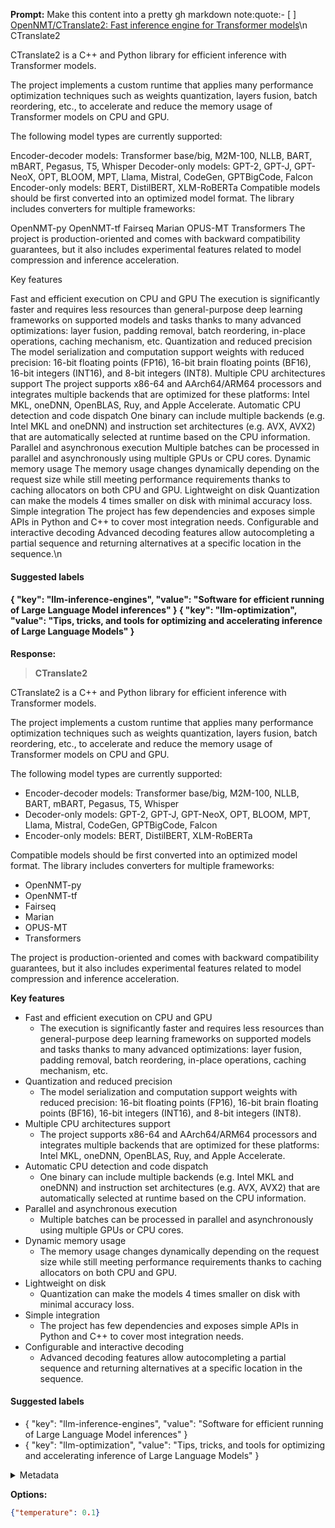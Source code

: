 **Prompt:**
Make this content into a pretty gh markdown note:quote:- [ ] [OpenNMT/CTranslate2: Fast inference engine for Transformer models](https://github.com/OpenNMT/CTranslate2)\n
CTranslate2

CTranslate2 is a C++ and Python library for efficient inference with Transformer models.

The project implements a custom runtime that applies many performance optimization techniques such as weights quantization, layers fusion, batch reordering, etc., to accelerate and reduce the memory usage of Transformer models on CPU and GPU.

The following model types are currently supported:

Encoder-decoder models: Transformer base/big, M2M-100, NLLB, BART, mBART, Pegasus, T5, Whisper
Decoder-only models: GPT-2, GPT-J, GPT-NeoX, OPT, BLOOM, MPT, Llama, Mistral, CodeGen, GPTBigCode, Falcon
Encoder-only models: BERT, DistilBERT, XLM-RoBERTa
Compatible models should be first converted into an optimized model format. The library includes converters for multiple frameworks:

OpenNMT-py
OpenNMT-tf
Fairseq
Marian
OPUS-MT
Transformers
The project is production-oriented and comes with backward compatibility guarantees, but it also includes experimental features related to model compression and inference acceleration.

Key features

Fast and efficient execution on CPU and GPU
The execution is significantly faster and requires less resources than general-purpose deep learning frameworks on supported models and tasks thanks to many advanced optimizations: layer fusion, padding removal, batch reordering, in-place operations, caching mechanism, etc.
Quantization and reduced precision
The model serialization and computation support weights with reduced precision: 16-bit floating points (FP16), 16-bit brain floating points (BF16), 16-bit integers (INT16), and 8-bit integers (INT8).
Multiple CPU architectures support
The project supports x86-64 and AArch64/ARM64 processors and integrates multiple backends that are optimized for these platforms: Intel MKL, oneDNN, OpenBLAS, Ruy, and Apple Accelerate.
Automatic CPU detection and code dispatch
One binary can include multiple backends (e.g. Intel MKL and oneDNN) and instruction set architectures (e.g. AVX, AVX2) that are automatically selected at runtime based on the CPU information.
Parallel and asynchronous execution
Multiple batches can be processed in parallel and asynchronously using multiple GPUs or CPU cores.
Dynamic memory usage
The memory usage changes dynamically depending on the request size while still meeting performance requirements thanks to caching allocators on both CPU and GPU.
Lightweight on disk
Quantization can make the models 4 times smaller on disk with minimal accuracy loss.
Simple integration
The project has few dependencies and exposes simple APIs in Python and C++ to cover most integration needs.
Configurable and interactive decoding
Advanced decoding features allow autocompleting a partial sequence and returning alternatives at a specific location in the sequence.\n
#### Suggested labels
#### {   "key": "llm-inference-engines",   "value": "Software for efficient running of Large Language Model inferences" } {   "key": "llm-optimization",   "value": "Tips, tricks, and tools for optimizing and accelerating inference of Large Language Models" }

**Response:**
> **CTranslate2**

CTranslate2 is a C++ and Python library for efficient inference with Transformer models.

The project implements a custom runtime that applies many performance optimization techniques such as weights quantization, layers fusion, batch reordering, etc., to accelerate and reduce the memory usage of Transformer models on CPU and GPU.

The following model types are currently supported:

- Encoder-decoder models: Transformer base/big, M2M-100, NLLB, BART, mBART, Pegasus, T5, Whisper
- Decoder-only models: GPT-2, GPT-J, GPT-NeoX, OPT, BLOOM, MPT, Llama, Mistral, CodeGen, GPTBigCode, Falcon
- Encoder-only models: BERT, DistilBERT, XLM-RoBERTa

Compatible models should be first converted into an optimized model format. The library includes converters for multiple frameworks:

- OpenNMT-py
- OpenNMT-tf
- Fairseq
- Marian
- OPUS-MT
- Transformers

The project is production-oriented and comes with backward compatibility guarantees, but it also includes experimental features related to model compression and inference acceleration.

**Key features**

- Fast and efficient execution on CPU and GPU
  - The execution is significantly faster and requires less resources than general-purpose deep learning frameworks on supported models and tasks thanks to many advanced optimizations: layer fusion, padding removal, batch reordering, in-place operations, caching mechanism, etc.
- Quantization and reduced precision
  - The model serialization and computation support weights with reduced precision: 16-bit floating points (FP16), 16-bit brain floating points (BF16), 16-bit integers (INT16), and 8-bit integers (INT8).
- Multiple CPU architectures support
  - The project supports x86-64 and AArch64/ARM64 processors and integrates multiple backends that are optimized for these platforms: Intel MKL, oneDNN, OpenBLAS, Ruy, and Apple Accelerate.
- Automatic CPU detection and code dispatch
  - One binary can include multiple backends (e.g. Intel MKL and oneDNN) and instruction set architectures (e.g. AVX, AVX2) that are automatically selected at runtime based on the CPU information.
- Parallel and asynchronous execution
  - Multiple batches can be processed in parallel and asynchronously using multiple GPUs or CPU cores.
- Dynamic memory usage
  - The memory usage changes dynamically depending on the request size while still meeting performance requirements thanks to caching allocators on both CPU and GPU.
- Lightweight on disk
  - Quantization can make the models 4 times smaller on disk with minimal accuracy loss.
- Simple integration
  - The project has few dependencies and exposes simple APIs in Python and C++ to cover most integration needs.
- Configurable and interactive decoding
  - Advanced decoding features allow autocompleting a partial sequence and returning alternatives at a specific location in the sequence.

#### Suggested labels
- { "key": "llm-inference-engines", "value": "Software for efficient running of Large Language Model inferences" }
- { "key": "llm-optimization", "value": "Tips, tricks, and tools for optimizing and accelerating inference of Large Language Models" }

<details><summary>Metadata</summary>

- Duration: 10732 ms
- Datetime: 2024-01-13T13:43:33.753129
- Model: gpt-3.5-turbo-0613

</details>

**Options:**
```json
{"temperature": 0.1}
```

